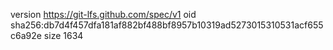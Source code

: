 version https://git-lfs.github.com/spec/v1
oid sha256:db7d4f457dfa181af882bf488bf8957b10319ad5273015310531acf655c6a92e
size 1634
